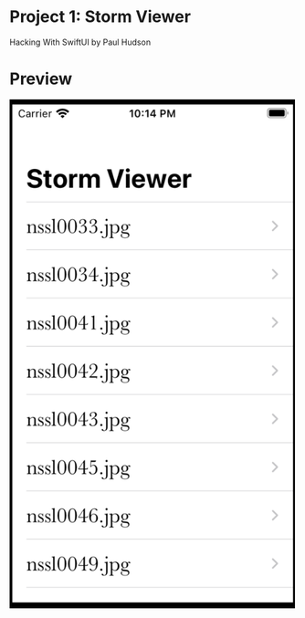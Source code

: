 # Project 1: Storm Viewer
Hacking With SwiftUI by Paul Hudson

# Preview 
<img src="https://github.com/ajandaur/100DaysOfSwift/blob/e78ae9de6f4f8cb13f2e41798f0f57ff9eab74f0/Project1/Project1/demo.png" width="500">

